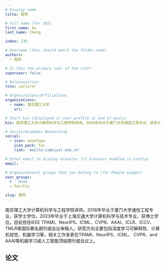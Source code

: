 ```yaml
---
# Display name
title: 程煦

# Full name (for SEO)
first_name: Xu
last_name: Cheng

index: 135

# Username (this should match the folder name)
authors:
  - 程煦

# Is this the primary user of the site?
superuser: false

# Role/position
role: Lecturer

# Organizations/Affiliations
organizations:
  - name: 南京理工大学
    url: ''

# Short bio (displayed in user profile at end of posts)
bio: 南京理工大学计算机科学与工程学院讲师。2018年毕业于厦门大学通信工程专业，获学士学位。2023年毕业于上海交通大学计算机科学与技术专业，获博士学位。目前担任IEEE TPAMI、NeurIPS、ICML、CVPR、AAAI、ICLR、ICCV、TMLR等国际著名期刊或会议审稿人。研究方向主要包括深度学习可解释性、计算机视觉、机器学习等，相关工作发表在TPAMI、NeurIPS、ICML、 CVPR、and AAAI等机器学习或人工智能顶级期刊或会议上。

# Social/Academic Networking
social:
  - icon: envelope
    icon_pack: fas
    link: 'mailto:cx@njust.edu.cn'

# Enter email to display Gravatar (if Gravatar enabled in Config)
email: ''

# Organizational groups that you belong to (for People widget)
user_groups:
  # - Home
  - Faculty

slug: 程煦
---
```


南京理工大学计算机科学与工程学院讲师。2018年毕业于厦门大学通信工程专业，获学士学位。2023年毕业于上海交通大学计算机科学与技术专业，获博士学位。目前担任IEEE TPAMI、NeurIPS、ICML、CVPR、AAAI、ICLR、ICCV、TMLR等国际著名期刊或会议审稿人。研究方向主要包括深度学习可解释性、计算机视觉、机器学习等，相关工作发表在TPAMI、NeurIPS、ICML、 CVPR、and AAAI等机器学习或人工智能顶级期刊或会议上。

## 论文

